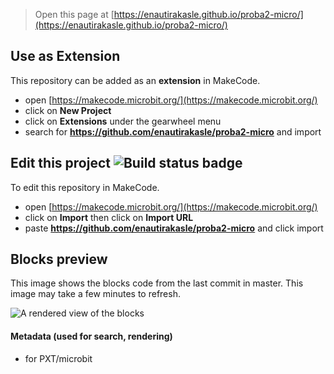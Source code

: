 
> Open this page at [https://enautirakasle.github.io/proba2-micro/](https://enautirakasle.github.io/proba2-micro/)

## Use as Extension

This repository can be added as an **extension** in MakeCode.

* open [https://makecode.microbit.org/](https://makecode.microbit.org/)
* click on **New Project**
* click on **Extensions** under the gearwheel menu
* search for **https://github.com/enautirakasle/proba2-micro** and import

## Edit this project ![Build status badge](https://github.com/enautirakasle/proba2-micro/workflows/MakeCode/badge.svg)

To edit this repository in MakeCode.

* open [https://makecode.microbit.org/](https://makecode.microbit.org/)
* click on **Import** then click on **Import URL**
* paste **https://github.com/enautirakasle/proba2-micro** and click import

## Blocks preview

This image shows the blocks code from the last commit in master.
This image may take a few minutes to refresh.

![A rendered view of the blocks](https://github.com/enautirakasle/proba2-micro/raw/master/.github/makecode/blocks.png)

#### Metadata (used for search, rendering)

* for PXT/microbit
<script src="https://makecode.com/gh-pages-embed.js"></script><script>makeCodeRender("{{ site.makecode.home_url }}", "{{ site.github.owner_name }}/{{ site.github.repository_name }}");</script>
